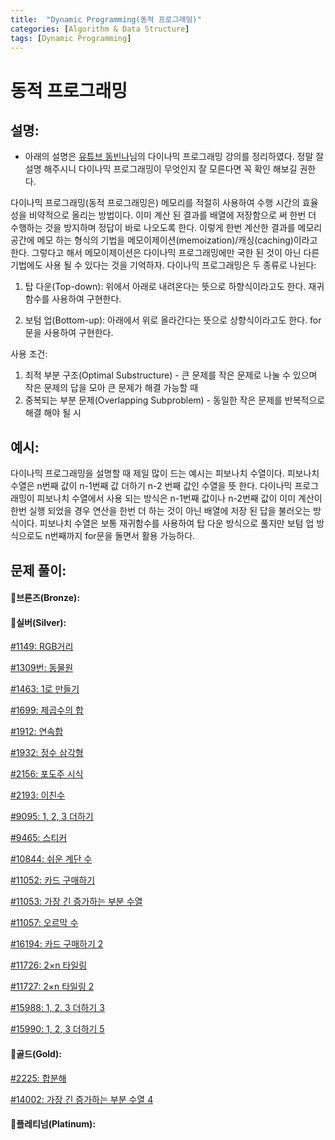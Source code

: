 ```yaml
---
title:  "Dynamic Programming(동적 프로그래밍)"
categories: [Algorithm & Data Structure]
tags: [Dynamic Programming]
---
```

# 동적 프로그래밍

## 설명:

- 아래의 설명은 [유튜브 동빈나](https://www.youtube.com/watch?v=5Lu34WIx2Us&ab_channel=%EB%8F%99%EB%B9%88%EB%82%98)님의 다이나믹 프로그래밍 강의를 정리하였다. 정말 잘 설명 해주시니 다이나믹 프로그래밍이 무엇인지 잘 모른다면 꼭 확인 해보길 권한다.

다이나믹 프로그래밍(동적 프로그래밍은) 메모리를 적절히 사용하여 수행 시간의 효율성을 비약적으로 올리는 방법이다. 이미 계산 된 결과를 배열에 저장함으로 써 한번 더 수행하는 것을 방지하며 정답이 바로 나오도록 한다. 이렇게 한번 계산한 결과를 메모리 공간에 메모 하는 형식의 기법을 메모이제이션(memoization)/캐싱(caching)이라고 한다. 그렇다고 해서 메모이제이션은 다이나믹 프로그래밍에만 국한 된 것이 아닌 다른 기법에도 사용 될 수 있다는 것을 기억하자. 다이나믹 프로그래밍은 두 종류로 나뉜다:

1. 탑 다운(Top-down): 위에서 아래로 내려온다는 뜻으로 하향식이라고도 한다. 재귀 함수를 사용하여 구현한다.

2. 보텀 업(Bottom-up): 아래에서 위로 올라간다는 뜻으로 상향식이라고도 한다. for문을 사용하여 구현한다.

사용 조건:

1. 최적 부분 구조(Optimal Substructure) - 큰 문제를 작은 문제로 나눌 수 있으며 작은 문제의 답을 모아 큰 문제가 해결 가능할 때
2. 중복되는 부분 문제(Overlapping Subproblem) - 동일한 작은 문제를 반복적으로 해결 해야 될 시

## 예시:

다이나믹 프로그래밍을 설명할 때 제일 많이 드는 예시는 피보나치 수열이다. 피보나치 수열은 n번째 값이 n-1번째 값 더하기 n-2 번째 값인 수열을 뜻 한다. 다이나믹 프로그래밍이 피보나치 수열에서 사용 되는 방식은 n-1번째 값이나 n-2번째 값이 이미 계산이 한번 실행 되었을 경우 연산을 한번 더 하는 것이 아닌 배열에 저장 된 답을 불러오는 방식이다. 피보나치 수열은 보통 재귀함수를 사용하여 탑 다운 방식으로 풀지만 보텀 업 방식으로도 n번째까지 for문을 돌면서 활용 가능하다.

## 문제 풀이:

#### 🥉브론즈(Bronze):

#### 🥈실버(Silver):

[#1149: RGB거리](/algorithm%20&%20data%20structure/1149-RGB거리/)

[#1309번: 동물원](/algorithm%20&%20data%20structure/1309번-동물원/)

[#1463: 1로 만들기](/algorithm%20&%20data%20structure/1463-1로-만들기/)

[#1699: 제곱수의 합](/algorithm%20&%20data%20structure/1699-제곱수의-합/)

[#1912: 연속합](/algorithm%20&%20data%20structure/1912-연속합/)

[#1932: 정수 삼각형](/algorithm%20&%20data%20structure/1932-정수-삼각형/)

[#2156: 포도주 시식](/algorithm%20&%20data%20structure/2156-포도주-시식/)

[#2193: 이친수](/algorithm%20&%20data%20structure/2193-이친수/)

[#9095: 1, 2, 3 더하기](/algorithm%20&%20data%20structure/9095-1,-2,-3-더하기)

[#9465: 스티커](/algorithm%20&%20data%20structure/9465-스티커)

[#10844: 쉬운 계단 수](/algorithm%20&%20data%20structure/10844-쉬운-계단-수)

[#11052: 카드 구매하기](/algorithm%20&%20data%20structure/11052-카드-구매하기/)

[#11053: 가장 긴 증가하는 부분 수열](/algorithm%20&%20data%20structure/11053-가장-긴-증가하는-부분-수열/)

[#11057: 오르막 수](/algorithm%20&%20data%20structure/11057-오르막-수/)

[#16194: 카드 구매하기 2](/algorithm%20&%20data%20structure/16194-카드-구매하기-2/)

[#11726: 2×n 타일링](/algorithm%20&%20data%20structure/11726-2-n-타일링/)

[#11727: 2×n 타일링 2](/algorithm%20&%20data%20structure/11726-2-n-타일링-2/)

[#15988: 1, 2, 3 더하기 3](/algorithm%20&%20data%20structure/15988-1,-2,-3-더하기-3)

[#15990: 1, 2, 3 더하기 5](/algorithm%20&%20data%20structure/15990-1,-2,-3-더하기-5)


#### 🥇골드(Gold):

[#2225: 합분해](/algorithm%20&%20data%20structure/2225-합분해/)

[#14002: 가장 긴 증가하는 부분 수열 4](/algorithm%20&%20data%20structure/14002-가장-긴-증가하는-부분-수열-4/)

#### 👑플레티넘(Platinum):